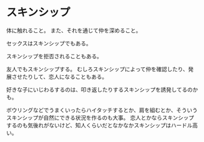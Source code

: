 # スキンシップ

体に触れること。
また、それを通じて仲を深めること。

セックスはスキンシップでもある。

スキンシップを拒否されることもある。

友人でもスキンシップする。
むしろスキンシップによって仲を確認したり、発展させたりして、恋人になることもある。

好きな子にいじわるするのは、叩き返したりするスキンシップを誘発してるのかも。

ボウリングなどでうまくいったらハイタッチするとか、肩を組むとか、そういうスキンシップが自然にできる状況を作るのも大事。
恋人とかならスキンシップするのも気後れがないけど、知人くらいだとなかなかスキンシップはハードル高い。
